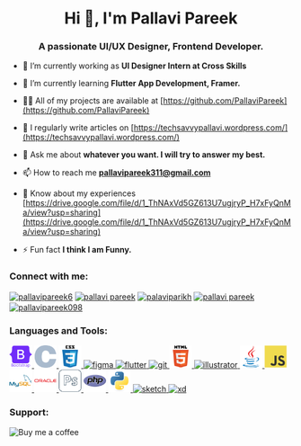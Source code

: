 <h1 align="center">Hi 👋, I'm Pallavi Pareek</h1>
<h3 align="center">A passionate UI/UX Designer, Frontend Developer.</h3>

- 🔭 I’m currently working as **UI Designer Intern at Cross Skills**

- 🌱 I’m currently learning **Flutter App Development, Framer.**

- 👨‍💻 All of my projects are available at [https://github.com/PallaviPareek](https://github.com/PallaviPareek)

- 📝 I regularly write articles on [https://techsavvypallavi.wordpress.com/](https://techsavvypallavi.wordpress.com/)

- 💬 Ask me about **whatever you want. I will try to answer my best.**

- 📫 How to reach me **pallavipareek311@gmail.com**

- 📄 Know about my experiences [https://drive.google.com/file/d/1_ThNAxVd5GZ613U7ugjryP_H7xFyQnMa/view?usp=sharing](https://drive.google.com/file/d/1_ThNAxVd5GZ613U7ugjryP_H7xFyQnMa/view?usp=sharing)

- ⚡ Fun fact **I think I am Funny.**

<h3 align="left">Connect with me:</h3>
<p align="left">
<a href="https://twitter.com/pallavipareek6" target="blank"><img align="center" src="https://cdn.jsdelivr.net/npm/simple-icons@3.0.1/icons/twitter.svg" alt="pallavipareek6" height="30" width="40" /></a>
<a href="https://linkedin.com/in/pallavi pareek" target="blank"><img align="center" src="https://cdn.jsdelivr.net/npm/simple-icons@3.0.1/icons/linkedin.svg" alt="pallavi pareek" height="30" width="40" /></a>
<a href="https://instagram.com/palaviparikh" target="blank"><img align="center" src="https://cdn.jsdelivr.net/npm/simple-icons@3.0.1/icons/instagram.svg" alt="palaviparikh" height="30" width="40" /></a>
<a href="https://www.hackerrank.com/pallavi pareek" target="blank"><img align="center" src="https://cdn.jsdelivr.net/npm/simple-icons@3.0.1/icons/hackerrank.svg" alt="pallavi pareek" height="30" width="40" /></a>
<a href="https://auth.geeksforgeeks.org/user/pallavipareek098" target="blank"><img align="center" src="https://cdn.jsdelivr.net/npm/simple-icons@3.0.1/icons/geeksforgeeks.svg" alt="pallavipareek098" height="30" width="40" /></a>
</p>

<h3 align="left">Languages and Tools:</h3>
<p align="left"> <a href="https://getbootstrap.com" target="_blank"> <img src="https://raw.githubusercontent.com/devicons/devicon/master/icons/bootstrap/bootstrap-plain-wordmark.svg" alt="bootstrap" width="40" height="40"/> </a> <a href="https://www.cprogramming.com/" target="_blank"> <img src="https://raw.githubusercontent.com/devicons/devicon/master/icons/c/c-original.svg" alt="c" width="40" height="40"/> </a> <a href="https://www.w3schools.com/css/" target="_blank"> <img src="https://raw.githubusercontent.com/devicons/devicon/master/icons/css3/css3-original-wordmark.svg" alt="css3" width="40" height="40"/> </a> <a href="https://www.figma.com/" target="_blank"> <img src="https://www.vectorlogo.zone/logos/figma/figma-icon.svg" alt="figma" width="40" height="40"/> </a> <a href="https://flutter.dev" target="_blank"> <img src="https://www.vectorlogo.zone/logos/flutterio/flutterio-icon.svg" alt="flutter" width="40" height="40"/> </a> <a href="https://git-scm.com/" target="_blank"> <img src="https://www.vectorlogo.zone/logos/git-scm/git-scm-icon.svg" alt="git" width="40" height="40"/> </a> <a href="https://www.w3.org/html/" target="_blank"> <img src="https://raw.githubusercontent.com/devicons/devicon/master/icons/html5/html5-original-wordmark.svg" alt="html5" width="40" height="40"/> </a> <a href="https://www.adobe.com/in/products/illustrator.html" target="_blank"> <img src="https://www.vectorlogo.zone/logos/adobe_illustrator/adobe_illustrator-icon.svg" alt="illustrator" width="40" height="40"/> </a> <a href="https://www.java.com" target="_blank"> <img src="https://raw.githubusercontent.com/devicons/devicon/master/icons/java/java-original.svg" alt="java" width="40" height="40"/> </a> <a href="https://developer.mozilla.org/en-US/docs/Web/JavaScript" target="_blank"> <img src="https://raw.githubusercontent.com/devicons/devicon/master/icons/javascript/javascript-original.svg" alt="javascript" width="40" height="40"/> </a> <a href="https://www.mysql.com/" target="_blank"> <img src="https://raw.githubusercontent.com/devicons/devicon/master/icons/mysql/mysql-original-wordmark.svg" alt="mysql" width="40" height="40"/> </a> <a href="https://www.oracle.com/" target="_blank"> <img src="https://raw.githubusercontent.com/devicons/devicon/master/icons/oracle/oracle-original.svg" alt="oracle" width="40" height="40"/> </a> <a href="https://www.photoshop.com/en" target="_blank"> <img src="https://raw.githubusercontent.com/devicons/devicon/master/icons/photoshop/photoshop-line.svg" alt="photoshop" width="40" height="40"/> </a> <a href="https://www.php.net" target="_blank"> <img src="https://raw.githubusercontent.com/devicons/devicon/master/icons/php/php-original.svg" alt="php" width="40" height="40"/> </a> <a href="https://www.python.org" target="_blank"> <img src="https://raw.githubusercontent.com/devicons/devicon/master/icons/python/python-original.svg" alt="python" width="40" height="40"/> </a> <a href="https://www.sketch.com/" target="_blank"> <img src="https://www.vectorlogo.zone/logos/sketchapp/sketchapp-icon.svg" alt="sketch" width="40" height="40"/> </a> <a href="https://www.adobe.com/products/xd.html" target="_blank"> <img src="https://cdn.worldvectorlogo.com/logos/adobe-xd.svg" alt="xd" width="40" height="40"/> </a> </p>

<h3 align="left">Support:</h3>
<p><a href="https://www.buymeacoffee.com/Buy me a coffee"> <img align="left" src="https://cdn.buymeacoffee.com/buttons/v2/default-yellow.png" height="50" width="210" alt="Buy me a coffee" /></a></p><br><br>
